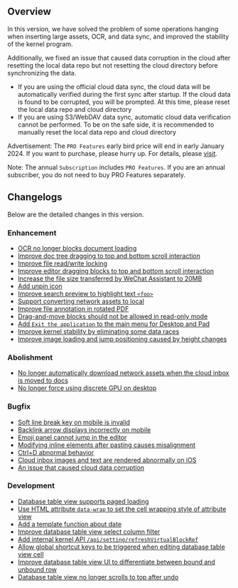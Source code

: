 ## Overview

In this version, we have solved the problem of some operations hanging when inserting large assets, OCR, and data sync, and improved the stability of the kernel program.

Additionally, we fixed an issue that caused data corruption in the cloud after resetting the local data repo but not resetting the cloud directory before synchronizing the data.

* If you are using the official cloud data sync, the cloud data will be automatically verified during the first sync after startup. If the cloud data is found to be corrupted, you will be prompted. At this time, please reset the local data repo and cloud directory
* If you are using S3/WebDAV data sync, automatic cloud data verification cannot be performed. To be on the safe side, it is recommended to manually reset the local data repo and cloud directory

Advertisement: The `PRO Features` early bird price will end in early January 2024. If you want to purchase, please hurry up. For details, please [visit](https://b3log.org/siyuan/en/pricing.html).

Note: The annual `Subscription` includes `PRO Features`. If you are an annual subscriber, you do not need to buy PRO Features separately.

## Changelogs

Below are the detailed changes in this version.

### Enhancement

* [OCR no longer blocks document loading](https://github.com/siyuan-note/siyuan/issues/9230)
* [Improve doc tree dragging to top and bottom scroll interaction](https://github.com/siyuan-note/siyuan/issues/9516)
* [Improve file read/write locking](https://github.com/siyuan-note/siyuan/issues/9748)
* [Improve editor dragging blocks to top and bottom scroll interaction](https://github.com/siyuan-note/siyuan/issues/9813)
* [Increase the file size transferred by WeChat Assistant to 20MB](https://github.com/siyuan-note/siyuan/issues/9816)
* [Add unpin icon](https://github.com/siyuan-note/siyuan/issues/9819)
* [Improve search preview to highlight text `<foo>`](https://github.com/siyuan-note/siyuan/issues/9821)
* [Support converting network assets to local](https://github.com/siyuan-note/siyuan/issues/9826)
* [Improve file annotation in rotated PDF](https://github.com/siyuan-note/siyuan/issues/9831)
* [Drag-and-move blocks should not be allowed in read-only mode](https://github.com/siyuan-note/siyuan/issues/9835)
* [Add `Exit the application` to the main menu for Desktop and Pad](https://github.com/siyuan-note/siyuan/issues/9840)
* [Improve kernel stability by eliminating some data races](https://github.com/siyuan-note/siyuan/issues/9842)
* [Improve image loading and jump positioning caused by height changes](https://github.com/siyuan-note/siyuan/issues/9856)

### Abolishment

* [No longer automatically download network assets when the cloud inbox is moved to docs](https://github.com/siyuan-note/siyuan/issues/9827)
* [No longer force using discrete GPU on desktop](https://github.com/siyuan-note/siyuan/issues/9845)

### Bugfix

* [Soft line break key on mobile is invalid](https://github.com/siyuan-note/siyuan/issues/9822)
* [Backlink arrow displays incorrectly on mobile](https://github.com/siyuan-note/siyuan/issues/9833)
* [Emoji panel cannot jump in the editor](https://github.com/siyuan-note/siyuan/issues/9837)
* [Modifying inline elements after pasting causes misalignment](https://github.com/siyuan-note/siyuan/issues/9839)
* [Ctrl+D abnormal behavior](https://github.com/siyuan-note/siyuan/issues/9841)
* [Cloud inbox images and text are rendered abnormally on iOS](https://github.com/siyuan-note/siyuan/issues/9844)
* [An issue that caused cloud data corruption](https://github.com/siyuan-note/siyuan/issues/9846)

### Development

* [Database table view supports paged loading](https://github.com/siyuan-note/siyuan/issues/9424)
* [Use HTML attribute `data-wrap` to set the cell wrapping style of attribute view](https://github.com/siyuan-note/siyuan/pull/9814)
* [Add a template function about date](https://github.com/siyuan-note/siyuan/pull/9815)
* [Improve database table view select column filter](https://github.com/siyuan-note/siyuan/issues/9820)
* [Add internal kernel API `/api/setting/refreshVirtualBlockRef`](https://github.com/siyuan-note/siyuan/issues/9829)
* [Allow global shortcut keys to be triggered when editing database table view cell](https://github.com/siyuan-note/siyuan/issues/9848)
* [Improve database table view UI to differentiate between bound and unbound row](https://github.com/siyuan-note/siyuan/issues/9849)
* [Database table view no longer scrolls to top after undo](https://github.com/siyuan-note/siyuan/issues/9862)
